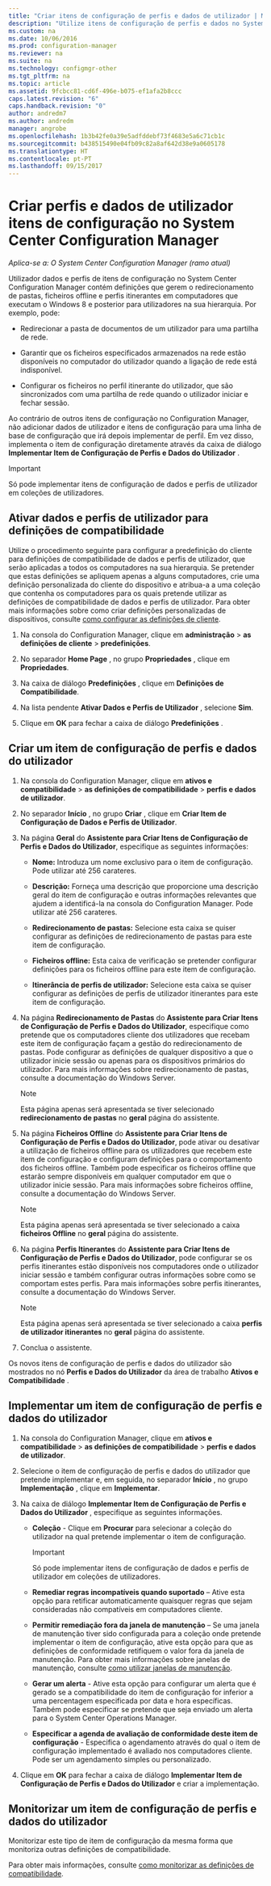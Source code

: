 ```yaml
---
title: "Criar itens de configuração de perfis e dados de utilizador | Microsoft Docs"
description: "Utilize itens de configuração de perfis e dados no System Center Configuration Manager para gerir o redirecionamento de pastas, ficheiros offline e perfis itinerantes."
ms.custom: na
ms.date: 10/06/2016
ms.prod: configuration-manager
ms.reviewer: na
ms.suite: na
ms.technology: configmgr-other
ms.tgt_pltfrm: na
ms.topic: article
ms.assetid: 9fcbcc81-cd6f-496e-b075-ef1afa2b8ccc
caps.latest.revision: "6"
caps.handback.revision: "0"
author: andredm7
ms.author: andredm
manager: angrobe
ms.openlocfilehash: 1b3b42fe0a39e5adfddebf73f4683e5a6c71cb1c
ms.sourcegitcommit: b438515490e04fb09c82a8af642d38e9a0605178
ms.translationtype: HT
ms.contentlocale: pt-PT
ms.lasthandoff: 09/15/2017
---
```

# <a name="create-user-data-and-profiles-configuration-items-in-system-center-configuration-manager"></a>Criar perfis e dados de utilizador itens de configuração no System Center Configuration Manager

*Aplica-se a: O System Center Configuration Manager (ramo atual)*

Utilizador dados e perfis de itens de configuração no System Center Configuration Manager contém definições que gerem o redirecionamento de pastas, ficheiros offline e perfis itinerantes em computadores que executam o Windows 8 e posterior para utilizadores na sua hierarquia. Por exemplo, pode:  

-   Redirecionar a pasta de documentos de um utilizador para uma partilha de rede.  

-   Garantir que os ficheiros especificados armazenados na rede estão disponíveis no computador do utilizador quando a ligação de rede está indisponível.  

-   Configurar os ficheiros no perfil itinerante do utilizador, que são sincronizados com uma partilha de rede quando o utilizador iniciar e fechar sessão.  

 Ao contrário de outros itens de configuração no Configuration Manager, não adicionar dados de utilizador e itens de configuração para uma linha de base de configuração que irá depois implementar de perfil. Em vez disso, implementa o item de configuração diretamente através da caixa de diálogo **Implementar Item de Configuração de Perfis e Dados do Utilizador** .  

> [!IMPORTANT]  
>  Só pode implementar itens de configuração de dados e perfis de utilizador em coleções de utilizadores.  

## <a name="enable-user-data-and-profiles-for-compliance-settings"></a>Ativar dados e perfis de utilizador para definições de compatibilidade  
 Utilize o procedimento seguinte para configurar a predefinição do cliente para definições de compatibilidade de dados e perfis de utilizador, que serão aplicadas a todos os computadores na sua hierarquia. Se pretender que estas definições se apliquem apenas a alguns computadores, crie uma definição personalizada do cliente do dispositivo e atribua-a a uma coleção que contenha os computadores para os quais pretende utilizar as definições de compatibilidade de dados e perfis de utilizador. Para obter mais informações sobre como criar definições personalizadas de dispositivos, consulte [como configurar as definições de cliente](../../core/clients/deploy/configure-client-settings.md).  

1.  Na consola do Configuration Manager, clique em **administração** > **as definições de cliente** > **predefinições**.  

4.  No separador **Home Page** , no grupo **Propriedades** , clique em **Propriedades**.  

5.  Na caixa de diálogo **Predefinições** , clique em **Definições de Compatibilidade**.  

6.  Na lista pendente **Ativar Dados e Perfis de Utilizador** , selecione **Sim**.  

7.  Clique em **OK** para fechar a caixa de diálogo **Predefinições** .  

## <a name="create-a-user-data-and-profiles-configuration-item"></a>Criar um item de configuração de perfis e dados do utilizador  

1.  Na consola do Configuration Manager, clique em **ativos e compatibilidade** > **as definições de compatibilidade** > **perfis e dados de utilizador**.  

3.  No separador **Início** , no grupo **Criar** , clique em **Criar Item de Configuração de Dados e Perfis de Utilizador**.  

4.  Na página **Geral** do **Assistente para Criar Itens de Configuração de Perfis e Dados do Utilizador**, especifique as seguintes informações:  

    -   **Nome:** Introduza um nome exclusivo para o item de configuração. Pode utilizar até 256 carateres.  

    -   **Descrição:** Forneça uma descrição que proporcione uma descrição geral do item de configuração e outras informações relevantes que ajudem a identificá-la na consola do Configuration Manager. Pode utilizar até 256 carateres.  

    -   **Redirecionamento de pastas:** Selecione esta caixa se quiser configurar as definições de redirecionamento de pastas para este item de configuração.  

    -   **Ficheiros offline:** Esta caixa de verificação se pretender configurar definições para os ficheiros offline para este item de configuração.  

    -   **Itinerância de perfis de utilizador:** Selecione esta caixa se quiser configurar as definições de perfis de utilizador itinerantes para este item de configuração.  

5.  Na página **Redirecionamento de Pastas** do **Assistente para Criar Itens de Configuração de Perfis e Dados do Utilizador**, especifique como pretende que os computadores cliente dos utilizadores que recebam este item de configuração façam a gestão do redirecionamento de pastas. Pode configurar as definições de qualquer dispositivo a que o utilizador inicie sessão ou apenas para os dispositivos primários do utilizador. Para mais informações sobre redirecionamento de pastas, consulte a documentação do Windows Server.  

    > [!NOTE]  
    >  Esta página apenas será apresentada se tiver selecionado **redirecionamento de pastas** no **geral** página do assistente.  

6.  Na página **Ficheiros Offline** do **Assistente para Criar Itens de Configuração de Perfis e Dados do Utilizador**, pode ativar ou desativar a utilização de ficheiros offline para os utilizadores que recebem este item de configuração e configuram definições para o comportamento dos ficheiros offline. Também pode especificar os ficheiros offline que estarão sempre disponíveis em qualquer computador em que o utilizador inicie sessão. Para mais informações sobre ficheiros offline, consulte a documentação do Windows Server.  

    > [!NOTE]  
    >  Esta página apenas será apresentada se tiver selecionado a caixa **ficheiros Offline** no **geral** página do assistente.  

7.  Na página **Perfis Itinerantes** do **Assistente para Criar Itens de Configuração de Perfis e Dados do Utilizador**, pode configurar se os perfis itinerantes estão disponíveis nos computadores onde o utilizador iniciar sessão e também configurar outras informações sobre como se comportam estes perfis. Para mais informações sobre perfis itinerantes, consulte a documentação do Windows Server.  

    > [!NOTE]  
    >  Esta página apenas será apresentada se tiver selecionado a caixa **perfis de utilizador itinerantes** no **geral** página do assistente.  

8.  Conclua o assistente.  

 Os novos itens de configuração de perfis e dados do utilizador são mostrados no nó **Perfis e Dados do Utilizador** da área de trabalho **Ativos e Compatibilidade** .  

## <a name="deploy-a-user-data-and-profiles-configuration-item"></a>Implementar um item de configuração de perfis e dados do utilizador  

1.  Na consola do Configuration Manager, clique em **ativos e compatibilidade** > **as definições de compatibilidade** > **perfis e dados de utilizador**.  

3.  Selecione o item de configuração de perfis e dados do utilizador que pretende implementar e, em seguida, no separador **Início** , no grupo **Implementação** , clique em **Implementar**.  

4.  Na caixa de diálogo **Implementar Item de Configuração de Perfis e Dados do Utilizador** , especifique as seguintes informações.  

    -   **Coleção** - Clique em **Procurar** para selecionar a coleção do utilizador na qual pretende implementar o item de configuração.  

        > [!IMPORTANT]  
        >  Só pode implementar itens de configuração de dados e perfis de utilizador em coleções de utilizadores.  

    -   **Remediar regras incompatíveis quando suportado** – Ative esta opção para retificar automaticamente quaisquer regras que sejam consideradas não compatíveis em computadores cliente.  

    -   **Permitir remediação fora da janela de manutenção** – Se uma janela de manutenção tiver sido configurada para a coleção onde pretende implementar o item de configuração, ative esta opção para que as definições de conformidade retifiquem o valor fora da janela de manutenção. Para obter mais informações sobre janelas de manutenção, consulte [como utilizar janelas de manutenção](../../core/clients/manage/collections/use-maintenance-windows.md).  

    -   **Gerar um alerta** - Ative esta opção para configurar um alerta que é gerado se a compatibilidade do item de configuração for inferior a uma percentagem especificada por data e hora específicas. Também pode especificar se pretende que seja enviado um alerta para o System Center Operations Manager.  

    -   **Especificar a agenda de avaliação de conformidade deste item de configuração** - Especifica o agendamento através do qual o item de configuração implementado é avaliado nos computadores cliente. Pode ser um agendamento simples ou personalizado.  

5.  Clique em **OK** para fechar a caixa de diálogo **Implementar Item de Configuração de Perfis e Dados do Utilizador** e criar a implementação.  

## <a name="monitor-a-user-data-and-profiles-configuration-item"></a>Monitorizar um item de configuração de perfis e dados do utilizador  
 Monitorizar este tipo de item de configuração da mesma forma que monitoriza outras definições de compatibilidade.  

 Para obter mais informações, consulte [como monitorizar as definições de compatibilidade](../../compliance/deploy-use/monitor-compliance-settings.md).  
